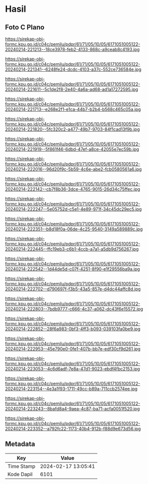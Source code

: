 # Hasil

## Foto C Plano

https://sirekap-obj-formc.kpu.go.id/c04c/pemilu/pdpr/61/71/05/10/05/6171051005122-20240214-221213--18ce3978-feb2-4133-868c-a9ceab8c4193.jpg

https://sirekap-obj-formc.kpu.go.id/c04c/pemilu/pdpr/61/71/05/10/05/6171051005122-20240214-221341--6248fe24-dcdc-4103-a37c-552ce736584e.jpg

https://sirekap-obj-formc.kpu.go.id/c04c/pemilu/pdpr/61/71/05/10/05/6171051005122-20240214-221611--5c1de2f8-2e40-4a6a-ad68-ad1a17272595.jpg

https://sirekap-obj-formc.kpu.go.id/c04c/pemilu/pdpr/61/71/05/10/05/6171051005122-20240214-221713--e268e2f1-e1ca-44b7-b2b4-b568c465c05a.jpg

https://sirekap-obj-formc.kpu.go.id/c04c/pemilu/pdpr/61/71/05/10/05/6171051005122-20240214-221820--5fc320c2-a477-49b7-9703-84f1cad13f9b.jpg

https://sirekap-obj-formc.kpu.go.id/c04c/pemilu/pdpr/61/71/05/10/05/6171051005122-20240214-221919--5f861f46-6dbd-47ef-a8ce-42055e7ec59b.jpg

https://sirekap-obj-formc.kpu.go.id/c04c/pemilu/pdpr/61/71/05/10/05/6171051005122-20240214-222016--96d20f9c-5b59-4c6e-abe2-fcb0580561a6.jpg

https://sirekap-obj-formc.kpu.go.id/c04c/pemilu/pdpr/61/71/05/10/05/6171051005122-20240214-222142--cb7f8b36-3dce-4765-9015-26d34c75ffec.jpg

https://sirekap-obj-formc.kpu.go.id/c04c/pemilu/pdpr/61/71/05/10/05/6171051005122-20240214-222247--5e05752d-c5e1-4e89-971f-34c45dc29ec5.jpg

https://sirekap-obj-formc.kpu.go.id/c04c/pemilu/pdpr/61/71/05/10/05/6171051005122-20240214-222351--b8d18f0a-06de-4c25-9540-3149a589889c.jpg

https://sirekap-obj-formc.kpu.go.id/c04c/pemilu/pdpr/61/71/05/10/05/6171051005122-20240214-222445--ffc19eb3-c6b1-4ccb-a7a1-a5db9d756267.jpg

https://sirekap-obj-formc.kpu.go.id/c04c/pemilu/pdpr/61/71/05/10/05/6171051005122-20240214-222542--1d44de5d-c07f-4251-8f90-e1f29556ba9a.jpg

https://sirekap-obj-formc.kpu.go.id/c04c/pemilu/pdpr/61/71/05/10/05/6171051005122-20240214-222702--d790697f-f3b5-43a5-857e-d4dc44affc8d.jpg

https://sirekap-obj-formc.kpu.go.id/c04c/pemilu/pdpr/61/71/05/10/05/6171051005122-20240214-222803--7bdb9777-c666-4c37-a062-dc43f6e15572.jpg

https://sirekap-obj-formc.kpu.go.id/c04c/pemilu/pdpr/61/71/05/10/05/6171051005122-20240214-222852--28f6a983-0bf3-4ff3-b093-039103fa0be9.jpg

https://sirekap-obj-formc.kpu.go.id/c04c/pemilu/pdpr/61/71/05/10/05/6171051005122-20240214-222953--45e790e0-0fe1-407b-bb7e-edf30cf9d261.jpg

https://sirekap-obj-formc.kpu.go.id/c04c/pemilu/pdpr/61/71/05/10/05/6171051005122-20240214-223053--4c6d6adf-7e8a-47d1-9023-ebdf4fbc2153.jpg

https://sirekap-obj-formc.kpu.go.id/c04c/pemilu/pdpr/61/71/05/10/05/6171051005122-20240214-223154--4e3a1f93-1711-49cc-b89a-711ccb2574ee.jpg

https://sirekap-obj-formc.kpu.go.id/c04c/pemilu/pdpr/61/71/05/10/05/6171051005122-20240214-223243--8bafd8a4-9aea-4c87-ba71-acfa0051f520.jpg

https://sirekap-obj-formc.kpu.go.id/c04c/pemilu/pdpr/61/71/05/10/05/6171051005122-20240214-223352--a792fc22-1173-40b4-912b-f88d9e673d56.jpg


## Metadata

| Key        | Value               |
| ---------- | ------------------- |
| Time Stamp | 2024-02-17 13:05:41 |
| Kode Dapil | 6101                |




